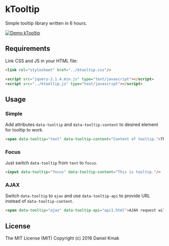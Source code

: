 # kTooltip

Simple tooltip library written in 6 hours.

[![Demo kTooltip](https://j.gifs.com/o2lVKz.gif)](https://youtu.be/Sc6vRhDxnhM)




## Requirements

Link CSS and JS in your HTML file:

~~~ HTML
<link rel="stylesheet" href="../ktooltip.css"/>

<script src="jquery-2.1.4.min.js" type="text/javascript"></script>
<script src="../ktooltip.js" type="text/javascript"></script>
~~~

## Usage

### Simple
Add attributes `data-tooltip` and `data-tooltip-content` to desired element for tooltip to work.

~~~ HTML
<span data-tooltip="text" data-tooltip-content="Content of tooltip.">This is span.</span>
~~~

### Focus

Just switch `data-tooltip` from `text` to `focus`.

~~~ HTML
<input data-tooltip="focus" data-tooltip-content="This is tooltip."/>
~~~

### AJAX

Switch `data-tooltip` to `ajax` and use `data-tooltip-api` to provide URL instead of `data-tooltip-content`.

~~~ HTML
<span data-tooltip="ajax" data-tooltip-api="api1.html">AJAX request will be fired on hover</span>
~~~

## License

The MIT License (MIT)
Copyright (c) 2016 Daniel Kmak
